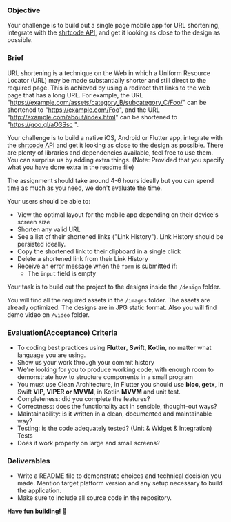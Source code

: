 ### Objective

Your challenge is to build out a single page mobile app for URL shortening, integrate with the [shrtcode API](https://app.shrtco.de/docs), and get it looking as close to the design as possible.

### Brief

URL shortening is a technique on the Web in which a Uniform Resource Locator (URL) may be made substantially shorter and still direct to the required page. This is achieved by using a redirect that links to the web page that has a long URL. For example, the URL "https://example.com/assets/category_B/subcategory_C/Foo/" can be shortened to "https://example.com/Foo", and the URL "http://example.com/about/index.html" can be shortened to "https://goo.gl/aO3Ssc ".

Your challenge is to build a native iOS, Android or Flutter app, integrate with the [shrtcode API](https://app.shrtco.de/docs) and get it looking as close to the design as possible. There are plenty of libraries and dependencies available, feel free to use them. You can surprise us by adding extra things. (Note: Provided that you specify what you have done extra in the readme file)

The assignment should take around 4-6 hours ideally but you can spend time as much as you need, we don't evaluate the time.

Your users should be able to:

-   View the optimal layout for the mobile app depending on their device's screen size
-   Shorten any valid URL
-   See a list of their shortened links ("Link History"). Link History should be persisted ideally.
-   Copy the shortened link to their clipboard in a single click
-   Delete a shortened link from their Link History
-   Receive an error message when the `form` is submitted if:
    -   The `input` field is empty

Your task is to build out the project to the designs inside the `/design` folder.

You will find all the required assets in the `/images` folder. The assets are already optimized. The designs are in JPG static format. Also you will find demo video on `/video` folder.

### Evaluation(Acceptance) Criteria

-   To coding best practices using **Flutter**, **Swift**, **Kotlin**, no matter what language you are using.
-   Show us your work through your commit history
-   We're looking for you to produce working code, with enough room to demonstrate how to structure components in a small program
-   You must use Clean Architecture, in Flutter you should use **bloc, getx**, in Swift **VIP, VIPER or MVVM**, in Kotlin **MVVM** and unit test.
-   Completeness: did you complete the features?
-   Correctness: does the functionality act in sensible, thought-out ways?
-   Maintainability: is it written in a clean, documented and maintainable way?
-   Testing: is the code adequately tested? (Unit & Widget & Integration) Tests
-   Does it work properly on large and small screens?

### Deliverables

-  Write a README file to demonstrate choices and technical decision you made. Mention target platform version and any setup necessary to build the application.
-  Make sure to include all source code in the repository.


**Have fun building!** 🚀
